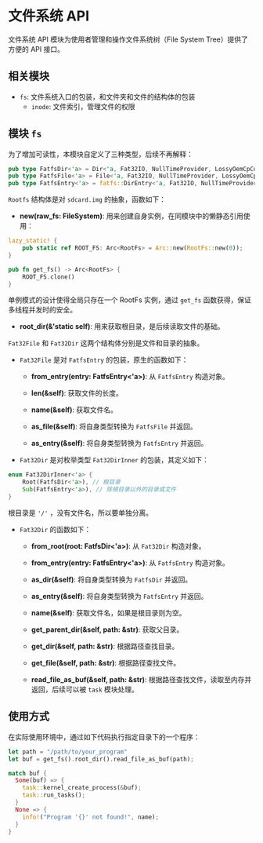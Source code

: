 # 文件系统 API

文件系统 API 模块为使用者管理和操作文件系统树（File System Tree）提供了方便的 API 接口。

## 相关模块

- `fs`: 文件系统入口的包装，和文件夹和文件的结构体的包装
  - `inode`: 文件索引，管理文件的权限

## 模块 `fs`

为了增加可读性，本模块自定义了三种类型，后续不再解释：

```rust
pub type FatfsDir<'a> = Dir<'a, Fat32IO, NullTimeProvider, LossyOemCpConverter>;
pub type FatfsFile<'a> = File<'a, Fat32IO, NullTimeProvider, LossyOemCpConverter>;
pub type FatfsEntry<'a> = fatfs::DirEntry<'a, Fat32IO, NullTimeProvider, LossyOemCpConverter>;
```

`Rootfs` 结构体是对 `sdcard.img` 的抽象，函数如下：

- **new(raw_fs: FileSystem<Fat32IO>)**: 用来创建自身实例，在同模块中的懒静态引用使用：

```rust
lazy_static! {
    pub static ref ROOT_FS: Arc<RootFs> = Arc::new(RootFs::new(0));
}

pub fn get_fs() -> Arc<RootFs> {
    ROOT_FS.clone()
}
```

单例模式的设计使得全局只存在一个 RootFs 实例，通过 `get_fs` 函数获得，保证多线程并发时的安全。

- **root_dir(&'static self)**: 用来获取根目录，是后续读取文件的基础。

`Fat32File` 和 `Fat32Dir` 这两个结构体分别是文件和目录的抽象。

- `Fat32File` 是对 `FatfsEntry` 的包装，原生的函数如下：

  - **from_entry(entry: FatfsEntry<'a>)**: 从 `FatfsEntry` 构造对象。

  - **len(&self)**: 获取文件的长度。

  - **name(&self)**: 获取文件名。

  - **as_file(&self)**: 将自身类型转换为 `FatfsFile` 并返回。

  - **as_entry(&self)**: 将自身类型转换为 `FatfsEntry` 并返回。

- `Fat32Dir` 是对枚举类型 `Fat32DirInner` 的包装，其定义如下：

```rust
enum Fat32DirInner<'a> {
    Root(FatfsDir<'a>), // 根目录
    Sub(FatfsEntry<'a>), // 除根目录以外的目录或文件
}
```

根目录是 `'/'` ，没有文件名，所以要单独分离。

- `Fat32Dir` 的函数如下：

  - **from_root(root: FatfsDir<'a>)**: 从 `Fat32Dir` 构造对象。

  - **from_entry(entry: FatfsEntry<'a>)**: 从 `FatfsEntry` 构造对象。

  - **as_dir(&self)**: 将自身类型转换为 `FatfsDir` 并返回。

  - **as_entry(&self)**: 将自身类型转换为 `FatfsEntry` 并返回。

  - **name(&self)**: 获取文件名，如果是根目录则为空。

  - **get_parent_dir(&self, path: &str)**: 获取父目录。

  - **get_dir(&self, path: &str)**: 根据路径查找目录。

  - **get_file(&self, path: &str)**: 根据路径查找文件。

  - **read_file_as_buf(&self, path: &str)**: 根据路径查找文件，读取至内存并返回，后续可以被 `task` 模块处理。

## 使用方式

在实际使用环境中，通过如下代码执行指定目录下的一个程序：

```rust
let path = "/path/to/your_program"
let buf = get_fs().root_dir().read_file_as_buf(path);

match buf {
  Some(buf) => {
    task::kernel_create_process(&buf);
    task::run_tasks();
  }
  None => {
    info!("Program '{}' not found!", name);
  }
}
```
